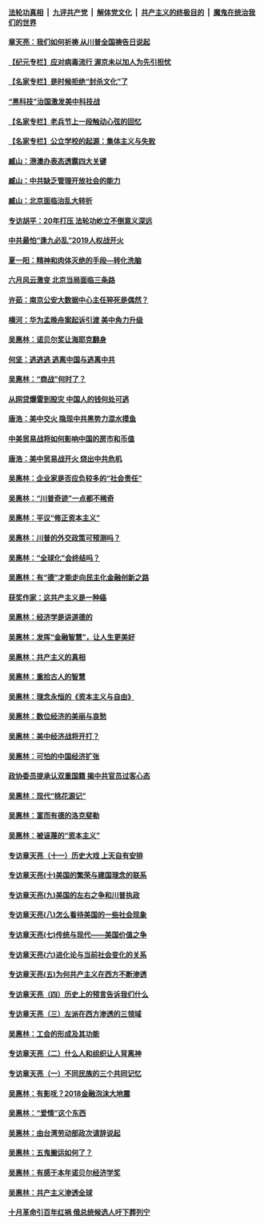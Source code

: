 ####  [法轮功真相](../../../../basic/blob/master/README.md?t=06232302) &nbsp;|&nbsp; [九评共产党](../../../../9ping.md/blob/master/README.md?t=06232302) &nbsp;|&nbsp; [解体党文化](../../../../jtdwh.md/blob/master/README.md?t=06232302)  &nbsp;|&nbsp; [共产主义的终极目的](../../../../gczydzjmd.md/blob/master/README.md?t=06232302) &nbsp;|&nbsp; [魔鬼在统治我们的世界](../../../../mgztzwmdsj.md/blob/master/README.md?t=06232302) 

#### [章天亮：我们如何祈祷 从川普全国祷告日说起](../pages/nsc423/n11944627.md?t=06232302) 

#### [【纪元专栏】应对病毒流行 渥京未以加人为先引担忧](../pages/nsc423/n11875714.md?t=06232302) 

#### [【名家专栏】是时候拒绝“封杀文化”了](../pages/nsc423/n11814093.md?t=06232302) 

#### [“黑科技”治国激发美中科技战](../pages/nsc423/n11638056.md?t=06232302) 

#### [【名家专栏】老兵节上一段触动心弦的回忆](../pages/nsc423/n11646016.md?t=06232302) 

#### [【名家专栏】公立学校的起源：集体主义与失败](../pages/nsc423/n11601833.md?t=06232302) 

#### [臧山：港澳办表态透露四大关键](../pages/nsc423/n11421628.md?t=06232302) 

#### [臧山：中共缺乏管理开放社会的能力](../pages/nsc423/n11407457.md?t=06232302) 

#### [臧山：北京面临治乱大转折](../pages/nsc423/n11406895.md?t=06232302) 

#### [专访胡平：20年打压 法轮功屹立不倒意义深远](../pages/nsc423/n11398800.md?t=06232302) 

#### [中共最怕“逢九必乱”2019人权战开火](../pages/nsc423/n11385248.md?t=06232302) 

#### [夏一阳：精神和肉体灭绝的手段—转化洗脑](../pages/nsc423/n11368250.md?t=06232302) 

#### [六月风云激变 北京当局面临三条路](../pages/nsc423/n11313668.md?t=06232302) 

#### [许茹：南京公安大数据中心主任猝死是偶然？](../pages/nsc423/n11064744.md?t=06232302) 

#### [横河：华为孟晚舟案起诉引渡 美中角力升级](../pages/nsc423/n11027230.md?t=06232302) 

#### [吴惠林：诺贝尔奖让海耶克翻身](../pages/nsc423/n10890049.md?t=06232302) 

#### [何坚：逃逃逃 逃离中国与逃离中共](../pages/nsc423/n10592891.md?t=06232302) 

#### [吴惠林：“商战”何时了？](../pages/nsc423/n10573558.md?t=06232302) 

#### [从网贷爆雷到股灾 中国人的钱何处可逃](../pages/nsc423/n10572800.md?t=06232302) 

#### [唐浩：美中交火 隐现中共黑势力混水摸鱼](../pages/nsc423/n10544040.md?t=06232302) 

#### [中美贸易战将如何影响中国的房市和币值](../pages/nsc423/n10543697.md?t=06232302) 

#### [唐浩：美中贸易战开火 烧出中共危机](../pages/nsc423/n10540126.md?t=06232302) 

#### [吴惠林：企业家是否应负较多的“社会责任”](../pages/nsc423/n10535022.md?t=06232302) 

#### [吴惠林：“川普奇迹”一点都不稀奇](../pages/nsc423/n10512808.md?t=06232302) 

#### [吴惠林：平议“修正资本主义”](../pages/nsc423/n10495724.md?t=06232302) 

#### [吴惠林：川普的外交政策可预测吗？](../pages/nsc423/n10462387.md?t=06232302) 

#### [吴惠林：“全球化”会终结吗？](../pages/nsc423/n10452838.md?t=06232302) 

#### [吴惠林：有“德”才能走向民主化金融创新之路](../pages/nsc423/n10432292.md?t=06232302) 

#### [获奖作家：这共产主义是一种癌](../pages/nsc423/n10431541.md?t=06232302) 

#### [吴惠林：经济学是讲道德的](../pages/nsc423/n10398014.md?t=06232302) 

#### [吴惠林：发挥“金融智慧”，让人生更美好](../pages/nsc423/n10375019.md?t=06232302) 

#### [吴惠林：共产主义的真相](../pages/nsc423/n10351394.md?t=06232302) 

#### [吴惠林：重拾古人的智慧](../pages/nsc423/n10337691.md?t=06232302) 

#### [吴惠林：理念永恒的《资本主义与自由》](../pages/nsc423/n10316274.md?t=06232302) 

#### [吴惠林：数位经济的美丽与哀愁](../pages/nsc423/n10292946.md?t=06232302) 

#### [吴惠林：美中经济战将开打？](../pages/nsc423/n10258825.md?t=06232302) 

#### [吴惠林：可怕的中国经济扩张](../pages/nsc423/n10219147.md?t=06232302) 

#### [政协委员提承认双重国籍 揭中共官员过客心态](../pages/nsc423/n10208809.md?t=06232302) 

#### [吴惠林：现代“桃花源记”](../pages/nsc423/n10185234.md?t=06232302) 

#### [吴惠林：富而有德的洛克斐勒](../pages/nsc423/n10142264.md?t=06232302) 

#### [吴惠林：被诬蔑的“资本主义”](../pages/nsc423/n10124816.md?t=06232302) 

#### [专访章天亮（十一）历史大戏 上天自有安排](../pages/nsc423/n10094905.md?t=06232302) 

#### [专访章天亮(十)美国的繁荣与建国理念的联系](../pages/nsc423/n10094899.md?t=06232302) 

#### [专访章天亮(九)美国的左右之争和川普执政](../pages/nsc423/n10094889.md?t=06232302) 

#### [专访章天亮(八)怎么看待美国的一些社会现象](../pages/nsc423/n10094857.md?t=06232302) 

#### [专访章天亮(七)传统与现代——美国价值之争](../pages/nsc423/n10093140.md?t=06232302) 

#### [专访章天亮(六)进化论与当前社会变化的关系](../pages/nsc423/n10092036.md?t=06232302) 

#### [专访章天亮(五)为何共产主义在西方不断渗透](../pages/nsc423/n10083620.md?t=06232302) 

#### [专访章天亮（四）历史上的预言告诉我们什么](../pages/nsc423/n10083606.md?t=06232302) 

#### [专访章天亮（三）左派在西方渗透的三领域](../pages/nsc423/n10081115.md?t=06232302) 

#### [吴惠林：工会的形成及其功能](../pages/nsc423/n10080633.md?t=06232302) 

#### [专访章天亮（二）什么人和组织让人背离神](../pages/nsc423/n10076637.md?t=06232302) 

#### [专访章天亮（一）不同民族的三个共同记忆](../pages/nsc423/n10074188.md?t=06232302) 

#### [吴惠林：有影呒？2018金融泡沫大地震](../pages/nsc423/n10040534.md?t=06232302) 

#### [吴惠林：“爱情”这个东西](../pages/nsc423/n10019423.md?t=06232302) 

#### [吴惠林：由台湾劳动部政次请辞说起](../pages/nsc423/n9979679.md?t=06232302) 

#### [吴惠林：五鬼搬运如何了？](../pages/nsc423/n9925338.md?t=06232302) 

#### [吴惠林：有感于本年诺贝尔经济学奖](../pages/nsc423/n9871883.md?t=06232302) 

#### [吴惠林：共产主义渗透全球](../pages/nsc423/n9812748.md?t=06232302) 

#### [十月革命引百年红祸 俄总统候选人吁下葬列宁](../pages/nsc423/n9810182.md?t=06232302) 

